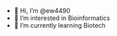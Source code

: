 - 👋 Hi, I’m @ew4490
- 👀 I’m interested in Bioinformatics
- 🌱 I’m currently learning Biotech
<!---
ew4490/ew4490 is a ✨ special ✨ repository because its `README.md` (this file) appears on your GitHub profile.
You can click the Preview link to take a look at your changes.
--->
